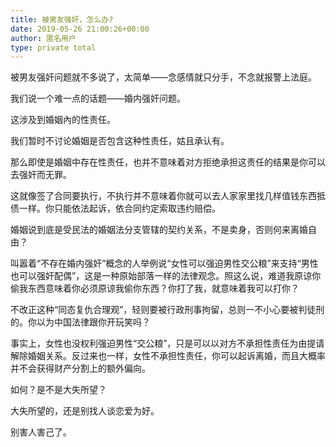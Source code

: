 ```yaml
---
title: 被男友强奸，怎么办?
date: 2019-05-26 21:00:26+00:00
author: 匿名用户
type: private total
---
```

被男友强奸问题就不多说了，太简单——念感情就只分手，不念就报警上法庭。

我们说一个难一点的话题——婚内强奸问题。

这涉及到婚姻內的性责任。

我们暂时不讨论婚姻是否包含这种性责任，姑且承认有。

那么即使是婚姻中存在性责任，也并不意味着对方拒绝承担这责任的结果是你可以去强奸而无罪。

这就像签了合同要执行，不执行并不意味着你就可以去人家家里找几样值钱东西抵债一样。你只能依法起诉，依合同约定索取违约赔偿。

婚姻说到底是受民法的婚姻法分支管辖的契约关系，不是卖身，否则何来离婚自由？

叫嚣着“不存在婚内强奸”概念的人举例说“女性可以强迫男性交公粮”来支持“男性也可以强奸配偶”，这是一种原始部落一样的法律观念。照这么说，难道我原谅你偷我东西意味着你必须原谅我偷你东西？你打了我，就意味着我可以打你？

不改正这种“同态复仇合理观”，轻则要被行政刑事拘留，总则一不小心要被判徒刑的。你以为中国法律跟你开玩笑吗？

事实上，女性也没权利强迫男性“交公粮”，只是可以以对方不承担性责任为由提请解除婚姻关系。反过来也一样，女性不承担性责任，你可以起诉离婚，而且大概率并不会获得财产分割上的额外偏向。

如何？是不是大失所望？

大失所望的，还是别找人谈恋爱为好。

别害人害己了。


